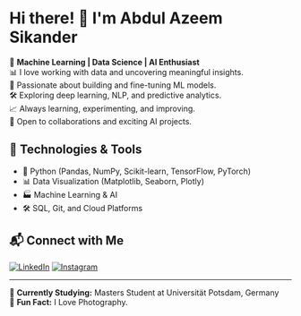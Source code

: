 # Hi there! 👋 I'm Abdul Azeem Sikander  

🚀 **Machine Learning | Data Science | AI Enthusiast**  
📊 I love working with data and uncovering meaningful insights.  
🤖 Passionate about building and fine-tuning ML models.  
🛠️ Exploring deep learning, NLP, and predictive analytics.  
📈 Always learning, experimenting, and improving.  
🤝 Open to collaborations and exciting AI projects.  

## 🔧 Technologies & Tools  
- 🐍 Python (Pandas, NumPy, Scikit-learn, TensorFlow, PyTorch)  
- 📊 Data Visualization (Matplotlib, Seaborn, Plotly)  
- 🏭 Machine Learning & AI  
- 🛠️ SQL, Git, and Cloud Platforms  

## 📬 Connect with Me  
[![LinkedIn](https://img.shields.io/badge/-LinkedIn-blue?style=flat&logo=linkedin&logoColor=white)](https://www.linkedin.com/in/azeemsikander) 
[![Instagram](https://img.shields.io/badge/-Instagram-purple?style=flat&logo=instagram&logoColor=white)](https://www.instagram.com/azeem_vivid_views/)

---
🌱 **Currently Studying:** Masters Student at Universität Potsdam, Germany  
📸 **Fun Fact:** I Love Photography. 
  
